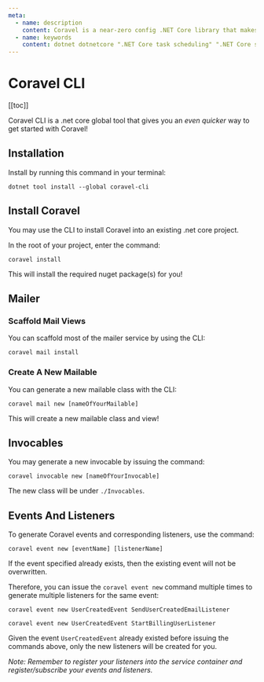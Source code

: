 ```yaml
---
meta:
  - name: description
    content: Coravel is a near-zero config .NET Core library that makes Task Scheduling, Caching, Queuing, Mailing, Event Broadcasting (and more) a breeze!
  - name: keywords
    content: dotnet dotnetcore ".NET Core task scheduling" ".NET Core scheduler" ".NET Core framework" ".NET Core Queue" ".NET Core Queuing" ".NET Core Caching" Coravel
---
```


# Coravel CLI

[[toc]]

Coravel CLI is a .net core global tool that gives you an _even quicker_ way to get started with Coravel!

## Installation

Install by running this command in your terminal:

`dotnet tool install --global coravel-cli`

## Install Coravel

You may use the CLI to install Coravel into an existing .net core project.

In the root of your project, enter the command:

`coravel install`

This will install the required nuget package(s) for you!

## Mailer

### Scaffold Mail Views

You can scaffold most of the mailer service by using the CLI:

`coravel mail install`

### Create A New Mailable

You can generate a new mailable class with the CLI:

`coravel mail new [nameOfYourMailable]`

This will create a new mailable class and view!

## Invocables

You may generate a new invocable by issuing the command:

`coravel invocable new [nameOfYourInvocable]`

The new class will be under `./Invocables`.

## Events And Listeners

To generate Coravel events and corresponding listeners, use the command:

`coravel event new [eventName] [listenerName]`

If the event specified already exists, then the existing event will not be overwritten.

Therefore, you can issue the `coravel event new` command multiple times to generate multiple
listeners for the same event:

`coravel event new UserCreatedEvent SendUserCreatedEmailListener`

`coravel event new UserCreatedEvent StartBillingUserListener`

Given the event `UserCreatedEvent` already existed before issuing the commands above, only the new listeners will be created for you.

_Note: Remember to register your listeners into the service container and register/subscribe your events and listeners._
